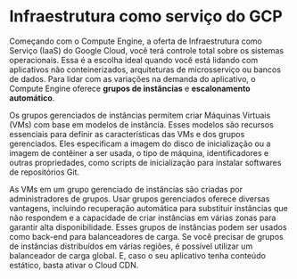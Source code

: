 # Infraestrutura como serviço do GCP

Começando com o Compute Engine, a oferta de Infraestrutura como Serviço (IaaS) do Google Cloud, você terá controle total sobre os sistemas operacionais. Essa é a escolha ideal quando você está lidando com aplicativos não conteinerizados, arquiteturas de microsserviço ou bancos de dados. Para lidar com as variações na demanda do aplicativo, o Compute Engine oferece **grupos de instâncias** e **escalonamento automático**.

Os grupos gerenciados de instâncias permitem criar Máquinas Virtuais (VMs) com base em modelos de instância. Esses modelos são recursos essenciais para definir as características das VMs e dos grupos gerenciados. Eles especificam a imagem do disco de inicialização ou a imagem de contêiner a ser usada, o tipo de máquina, identificadores e outras propriedades, como scripts de inicialização para instalar softwares de repositórios Git.

As VMs em um grupo gerenciado de instâncias são criadas por administradores de grupos. Usar grupos gerenciados oferece diversas vantagens, incluindo recuperação automática para substituir instâncias que não respondem e a capacidade de criar instâncias em várias zonas para garantir alta disponibilidade. Esses grupos de instâncias podem ser usados como back-end para balanceadores de carga. Se você precisar de grupos de instâncias distribuídos em várias regiões, é possível utilizar um balanceador de carga global. E, caso o seu aplicativo tenha conteúdo estático, basta ativar o Cloud CDN.